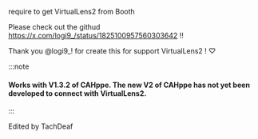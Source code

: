 require to get VirtualLens2 from Booth

Please check out the githud https://x.com/logi9_/status/1825100957560303642 !!

Thank you @logi9_! for create this for support VirtualLens2 ! ♡

:::note

#### Works with V1.3.2 of CAHppe. The new V2 of CAHppe has not yet been developed to connect with VirtualLens2.

:::

Edited by TachDeaf